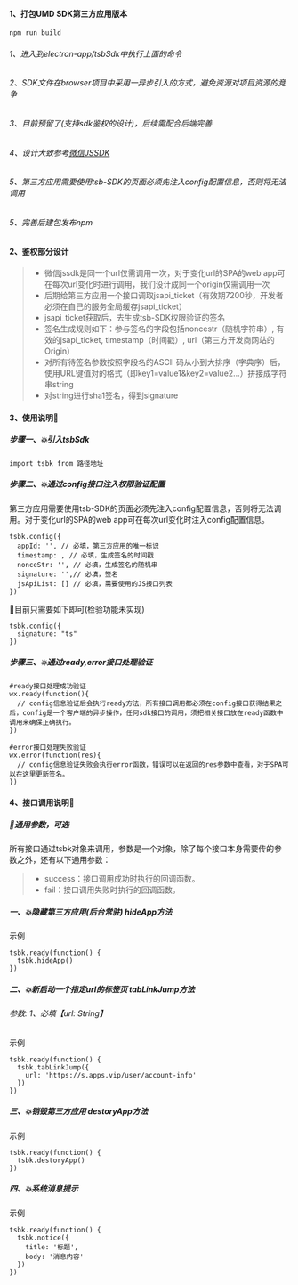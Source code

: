 #### 1、打包UMD SDK第三方应用版本
`npm run build`

###### 1、进入到electron-app/tsbSdk中执行上面的命令
###### 2、SDK文件在browser项目中采用一异步引入的方式，避免资源对项目资源的竞争
###### 3、目前预留了(支持sdk鉴权的设计)，后续需配合后端完善
###### 4、设计大致参考[微信JSSDK](https://developers.weixin.qq.com/doc/offiaccount/OA_Web_Apps/JS-SDK.html#1)
###### 5、第三方应用需要使用tsb-SDK的页面必须先注入config配置信息，否则将无法调用
###### 5、完善后建包发布npm


#### 2、鉴权部分设计
>- 微信jssdk是同一个url仅需调用一次，对于变化url的SPA的web app可在每次url变化时进行调用，我们设计成同一个origin仅需调用一次
>- 后期给第三方应用一个接口调取jsapi_ticket（有效期7200秒，开发者必须在自己的服务全局缓存jsapi_ticket）
>- jsapi_ticket获取后，去生成tsb-SDK权限验证的签名
>- 签名生成规则如下：参与签名的字段包括noncestr（随机字符串）, 有效的jsapi_ticket, timestamp（时间戳）, url（第三方开发商网站的Origin）
>- 对所有待签名参数按照字段名的ASCII 码从小到大排序（字典序）后，使用URL键值对的格式（即key1=value1&key2=value2…）拼接成字符串string
>- 对string进行sha1签名，得到signature


#### 3、使用说明📖

##### 步骤一、💥引入tsbSdk
`import tsbk from 路径地址`

##### 步骤二、💥通过config接口注入权限验证配置
第三方应用需要使用tsb-SDK的页面必须先注入config配置信息，否则将无法调用。对于变化url的SPA的web app可在每次url变化时注入config配置信息。
```
tsbk.config({
  appId: '', // 必填，第三方应用的唯一标识
  timestamp: , // 必填，生成签名的时间戳
  nonceStr: '', // 必填，生成签名的随机串
  signature: '',// 必填，签名
  jsApiList: [] // 必填，需要使用的JS接口列表
})
```
👀目前只需要如下即可(检验功能未实现)
```
tsbk.config({
  signature: "ts"
})
```

##### 步骤三、💥通过ready,error接口处理验证
```
#ready接口处理成功验证
wx.ready(function(){
  // config信息验证后会执行ready方法，所有接口调用都必须在config接口获得结果之后，config是一个客户端的异步操作，任何sdk接口的调用，须把相关接口放在ready函数中调用来确保正确执行。
})
```

```
#error接口处理失败验证
wx.error(function(res){
  // config信息验证失败会执行error函数，错误可以在返回的res参数中查看，对于SPA可以在这里更新签名。
})

```

#### 4、接口调用说明📖 
##### 🤔通用参数，可选
所有接口通过tsbk对象来调用，参数是一个对象，除了每个接口本身需要传的参数之外，还有以下通用参数：
>- success：接口调用成功时执行的回调函数。
>- fail：接口调用失败时执行的回调函数。

##### 一、💥隐藏第三方应用(后台常驻) hideApp方法
示例
```
tsbk.ready(function() {
  tsbk.hideApp()
})
```
##### 二、💥新启动一个指定url的标签页 tabLinkJump方法
###### 参数: 1、必填【url: String】
示例
```
tsbk.ready(function() {
  tsbk.tabLinkJump({
    url: 'https://s.apps.vip/user/account-info'
  })
})

```
##### 三、💥销毁第三方应用 destoryApp方法
示例
```
tsbk.ready(function() {
  tsbk.destoryApp()
})
```

##### 四、💥系统消息提示
示例
```
tsbk.ready(function() {
  tsbk.notice({
    title: '标题',
    body: '消息内容'
  })
})
```

